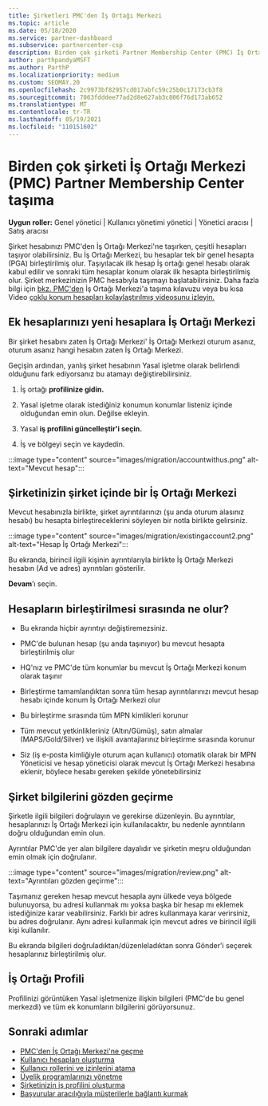 ```yaml
---
title: Şirketleri PMC'den İş Ortağı Merkezi
ms.topic: article
ms.date: 05/18/2020
ms.service: partner-dashboard
ms.subservice: partnercenter-csp
description: Birden çok şirketi Partner Membership Center (PMC) İş Ortağı Merkezi bir İş Ortağı genel hesabında birleştirin.
author: parthpandyaMSFT
ms.author: ParthP
ms.localizationpriority: medium
ms.custom: SEOMAY.20
ms.openlocfilehash: 2c9973bf82957cd017abfc59c25b0c17173cb3f8
ms.sourcegitcommit: 7063fdddee77ad2d8e627ab3c806f76d173ab652
ms.translationtype: MT
ms.contentlocale: tr-TR
ms.lasthandoff: 05/19/2021
ms.locfileid: "110151602"
---
```

# <a name="moving-multiple-companies-to-partner-center-from-partner-membership-center-pmc"></a>Birden çok şirketi İş Ortağı Merkezi (PMC) Partner Membership Center taşıma

**Uygun roller:** Genel yönetici | Kullanıcı yönetimi yönetici | Yönetici aracısı | Satış aracısı

Şirket hesabınızı PMC'den İş Ortağı Merkezi'ne taşırken, çeşitli hesapları taşıyor olabilirsiniz. Bu İş Ortağı Merkezi, bu hesaplar tek bir genel hesapta (PGA) birleştirilmiş olur. Taşıyılacak ilk hesap İş ortağı genel hesabı olarak kabul edilir ve sonraki tüm hesaplar konum olarak ilk hesapta birleştirilmiş olur. Şirket merkezinizin PMC hesabıyla taşımayı başlatabilirsiniz. Daha fazla bilgi için [bkz. PMC'den](guide-to-migration.md) İş Ortağı Merkezi'a taşıma kılavuzu veya bu kısa Video [çoklu konum hesapları kolaylaştırılmış videosunu izleyin.](https://vimeo.com/290335248)

## <a name="move-your-additional-accounts-into-partner-center"></a>Ek hesaplarınızı yeni hesaplara İş Ortağı Merkezi

Bir şirket hesabını zaten İş Ortağı Merkezi' İş Ortağı Merkezi oturum asanız, oturum asanız hangi hesabın zaten İş Ortağı Merkezi.

Geçişin ardından, yanlış şirket hesabının Yasal işletme olarak belirlendi olduğunu fark ediyorsanız bu atamayı değiştirebilirsiniz.

1. İş ortağı **profilinize gidin.**

2. Yasal işletme olarak istediğiniz konumun konumlar listeniz içinde olduğundan emin olun. Değilse ekleyin.

3. Yasal **iş profilini güncelleştir'i seçin.**

4. İş ve bölgeyi seçin ve kaydedin.

:::image type="content" source="images/migration/accountwithus.png" alt-text="Mevcut hesap":::

## <a name="your-company-has-an-account-in-partner-center"></a>Şirketinizin şirket içinde bir İş Ortağı Merkezi

Mevcut hesabınızla birlikte, şirket ayrıntılarınızı (şu anda oturum alasınız hesabı) bu hesapta birleştireceklerini söyleyen bir notla birlikte gelirsiniz.

:::image type="content" source="images/migration/existingaccount2.png" alt-text="Hesap İş Ortağı Merkezi":::

Bu ekranda, birincil ilgili kişinin ayrıntılarıyla birlikte İş Ortağı Merkezi hesabın (Ad ve adres) ayrıntıları gösterilir.

**Devam**’ı seçin.

## <a name="what-happens-during-consolidation-of-accounts"></a>Hesapların birleştirilmesi sırasında ne olur?

- Bu ekranda hiçbir ayrıntıyı değiştiremezsiniz.

- PMC'de bulunan hesap (şu anda taşınıyor) bu mevcut hesapta birleştirilmiş olur

- HQ'nız ve PMC'de tüm konumlar bu mevcut İş Ortağı Merkezi konum olarak taşınır

- Birleştirme tamamlandıktan sonra tüm hesap ayrıntılarınızı mevcut hesap hesabı içinde konum İş Ortağı Merkezi olur

- Bu birleştirme sırasında tüm MPN kimlikleri korunur

- Tüm mevcut yetkinlikleriniz (Altın/Gümüş), satın almalar (MAPS/Gold/Silver) ve ilişkili avantajlarınız birleştirme sırasında korunur

- Siz (iş e-posta kimliğiyle oturum açan kullanıcı) otomatik olarak bir MPN Yöneticisi ve hesap yöneticisi olarak mevcut İş Ortağı Merkezi hesabına eklenir, böylece hesabı gereken şekilde yönetebilirsiniz

## <a name="review-your-company-information"></a>Şirket bilgilerini gözden geçirme

Şirketle ilgili bilgileri doğrulayın ve gerekirse düzenleyin.  Bu ayrıntılar, hesaplarınızı İş Ortağı Merkezi için kullanılacaktır, bu nedenle ayrıntıların doğru olduğundan emin olun.

Ayrıntılar PMC'de yer alan bilgilere dayalıdır ve şirketin meşru olduğundan emin olmak için doğrulanır.


:::image type="content" source="images/migration/review.png" alt-text="Ayrıntıları gözden geçirme":::

Taşımanız gereken hesap mevcut hesapla aynı ülkede veya bölgede bulunuyorsa, bu adresi kullanmak mı yoksa başka bir hesap mı eklemek istediğinize karar veabilirsiniz. Farklı bir adres kullanmaya karar verirsiniz, bu adres doğrulanır. Aynı adresi kullanmak için mevcut adres ve birincil ilgili kişi kullanılır.

Bu ekranda bilgileri doğruladıktan/düzenleladıktan sonra  Gönder'i seçerek hesaplarınız birleştirilmiş olur.

## <a name="partner-profile"></a>İş Ortağı Profili

Profilinizi görüntüken Yasal işletmenize ilişkin bilgileri (PMC'de bu genel merkezdi) ve tüm ek konumların bilgilerini görüyorsunuz.

## <a name="next-steps"></a>Sonraki adımlar

- [PMC'den İş Ortağı Merkezi'ne geçme](move-pmc-pc-map.md)
- [Kullanıcı hesapları oluşturma](create-user-accounts-and-set-permissions.md)
- [Kullanıcı rollerini ve izinlerini atama](permissions-overview.md)
- [Üyelik programlarınızı yönetme](renew-mpn-offers.md)
- [Şirketinizin iş profilini oluşturma](create-a-marketing-profile.md)
- [Başvurular aracılığıyla müşterilerle bağlantı kurmak](manage-leads.md)
